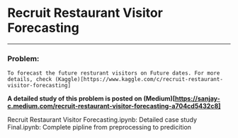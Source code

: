 # Recruit Restaurant Visitor Forecasting
---

### Problem:

    To forecast the future resturant visitors on Future dates. For more details, check (Kaggle)[https://www.kaggle.com/c/recruit-restaurant-visitor-forecasting]


**A detailed study of this problem is posted on (Medium)[https://sanjay-c.medium.com/recruit-restaurant-visitor-forecasting-a704cd5432c8]**


Recruit Restaurant Visitor Forecasting.ipynb: Detailed case study
Final.ipynb: Complete pipline from preprocessing to predicition


